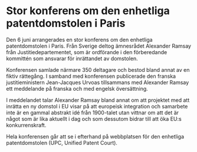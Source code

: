 # Stor konferens om den enhetliga patentdomstolen i Paris

Den 6 juni arrangerades en stor konferens om den enhetliga patentdomstolen i Paris. Från Sverige deltog ämnesrådet Alexander Ramsay från Justitiedepartementet, som är ordförande i den förberedande kommittén som ansvarar för inrättandet av domstolen.


Konferensen samlade närmare 350 deltagare och bestod bland annat av en fiktiv rättegång. I samband med konferensen publicerade den franska justitieministern Jean\-Jacques Urvoas tillsammans med Alexander Ramsay ett meddelande på franska och med engelsk översättning.

I meddelandet talar Alexander Ramsay bland annat om att projektet med att inrätta en ny domstol i EU visar på att europeisk integration och samarbete inte är en gammal abstrakt idé från 1900\-talet utan vittnar om att det är något som är lika aktuellt i dag och som dessutom bidrar till att öka EU:s konkurrenskraft.

Hela konferensen går att se i efterhand på webbplatsen för den enhetliga patentdomstolen (UPC, Unified Patent Court).
